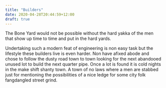 ```yaml
---
title: "Builders"
date: 2020-04-28T20:44:59+12:00
draft: true
---
```


The Bone Yard would not be possible without the hard yakka of the men that show up time to time and put in the hard yards. 

Undertaking such a modern feat of engineering is non easy task but the lifestyle these builders live is even harder. Non have afixed abode and chose to follow the dusty road town to town looking for the next abandooed unused lot to build the next quarter pipe. Once a lot is found it is cold nights in the make shift shanty town. A town of no laws where a men are stabbed just for mentioning the possibilities of a nice ledge for some city folk fangdangled street grind. 